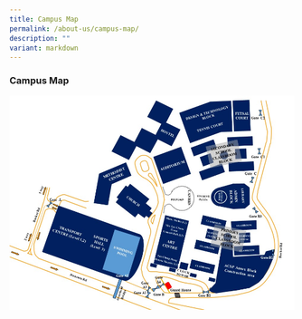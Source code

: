 ```yaml
---
title: Campus Map
permalink: /about-us/campus-map/
description: ""
variant: markdown
---
```

### **Campus Map**

![ACS Campus Map](/images/campus%20map.jpg)